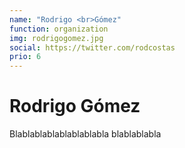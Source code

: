 ```yaml
---
name: "Rodrigo <br>Gómez"
function: organization
img: rodrigogomez.jpg
social: https://twitter.com/rodcostas
prio: 6
---
```


# Rodrigo Gómez
 
Blablablablablablablabla
blablablabla
